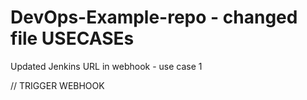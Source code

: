 # DevOps-Example-repo - changed file USECASEs
Updated Jenkins URL in webhook - use case 1

// TRIGGER WEBHOOK 
